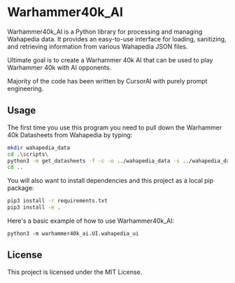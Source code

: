 # Warhammer40k_AI

Warhammer40k_AI is a Python library for processing and managing Wahapedia data. It provides an easy-to-use interface for loading, sanitizing, and retrieving information from various Wahapedia JSON files.

Ultimate goal is to create a Warhammer 40k AI that can be used to play Warhammer 40k with AI opponents.

Majority of the code has been written by CursorAI with purely prompt engineering.

## Usage

The first time you use this program you need to pull down the Warhammer 40k Datasheets from Wahapedia by typing:

```bash
mkdir wahapedia_data
cd .\scripts\
python3 -m get_datasheets -f -c -o ../wahapedia_data -s ../wahapedia_data
cd ..
```

You will also want to install dependencies and this project as a local pip package:

```bash
pip3 install -r requirements.txt
pip3 install -e .
```

Here's a basic example of how to use Warhammer40k_AI:

```
python3 -m warhammer40k_ai.UI.wahapedia_ui
```

## License

This project is licensed under the MIT License.